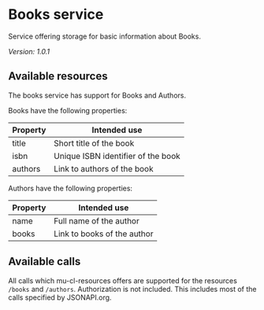 # Books service #

Service offering storage for basic information about Books.

_Version: 1.0.1_

## Available resources ##

The books service has support for Books and Authors.

Books have the following properties:

| Property    | Intended use                               |
|-------------|--------------------------------------------|
| title       | Short title of the book                    |
| isbn        | Unique ISBN identifier of the book         |
| authors     | Link to authors of the book                |

Authors have the following properties:

| Property    | Intended use                               |
|-------------|--------------------------------------------|
| name        | Full name of the author                    |
| books       | Link to books of the author                |

## Available calls ##

All calls which mu-cl-resources offers are supported for the resources `/books` and `/authors`.
Authorization is not included.  This includes most of the calls specified by JSONAPI.org.
